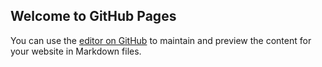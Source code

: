 ## Welcome to GitHub Pages

You can use the [editor on GitHub](https://github.com/UcheEneh/ginger.github.io/edit/master/README.md) to maintain and preview the content for your website in Markdown files.
